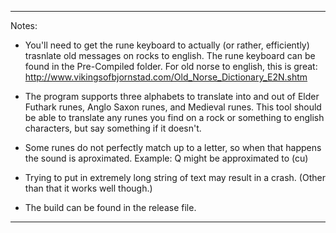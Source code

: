 
________________________________________________________________________________
Notes:
- You'll need to get the rune keyboard to actually (or rather, efficiently) trasnlate
  old messages on rocks to english. The rune keyboard can be found in the Pre-Compiled
  folder. For old norse to english, this is great:
  http://www.vikingsofbjornstad.com/Old_Norse_Dictionary_E2N.shtm

- The program supports three alphabets to translate into and out of Elder Futhark runes,
  Anglo Saxon runes, and Medieval runes. This tool should be able to translate any runes
  you find on a rock or something to english characters, but say something if it doesn't.

- Some runes do not perfectly match up to a letter, so when that happens the sound is
  aproximated. Example: Q might be approximated to (cu)

- Trying to put in extremely long string of text may result in a crash. (Other than that
  it works well though.)
  
- The build can be found in the release file.
________________________________________________________________________________
